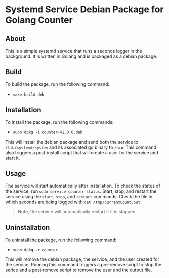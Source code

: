 # Systemd Service Debian Package for Golang Counter

## About
This is a simple systemd service that runs a seconds logger in the background.
It is written in Golang and is packaged as a debian package.

## Build
To build the package, run the following command:
- `make build-deb`

## Installation
To install the package, run the following commands:
- `sudo dpkg -i counter-v2.0.0.deb`

This will install the debian package and send both the service to `/lib/systemd/system` and its associated go binary to `/bin`. 
This command also triggers a post-install script that will create a user for the service and start it.

## Usage
The service will start automatically after installation. 
To check the status of the service, run `sudo service counter status`.
Start, stop, and restart the service using the `start`, `stop`, and `restart` commands.
Check the file in which seconds are being logged with `cat /tmp/currentCount.out`.
> Note, the service will automatically restart if it is stopped.

## Uninstallation
To uninstall the package, run the following command:
- `sudo dpkg -r counter`

This will remove the debian package, the service, and the user created for the service.
Running this command triggers a pre-remove script to stop the serice and a post-remove script to remove the user and the output file.
